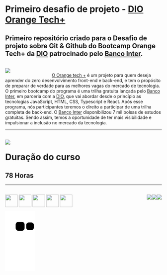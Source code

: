 # Primeiro desafio de projeto - [DIO Orange Tech+](https://www.dio.me/bootcamp/orange-tech?ref=CG)
## Primeiro repositório criado para o Desafio de projeto sobre Git & Github do Bootcamp Orange Tech+ da [DIO](https://www.dio.me/) patrocinado pelo [Banco Inter](https://www.bancointer.com.br/).

</div>

<div style="display: inline_block"><br>
  <a href="https://www.dio.me/bootcamp/orange-tech?ref=CG"><img align="left" height"150" width="150" src="https://hermes.digitalinnovation.one/files/assets/e41313e0-53f7-4306-8791-09ca800fb469.png">
  
</div>
  
  O [Orange tech +](https://www.dio.me/bootcamp/orange-tech?ref=CG) é um projeto para quem deseja aprender do zero desenvolvimento front-end e back-end, e tem o propósito de preparar de verdade para as melhores vagas do mercado de tecnologia. O primeiro bootcamp do programa é uma trilha gratuita lançada pelo [Banco Inter](https://www.bancointer.com.br/), em parceria com a [DIO](https://www.dio.me/), que vai abordar desde o princípio as tecnologias JavaScript, HTML, CSS, Typescript e React. Após esse programa, nós participantes teremos o direito a participar de uma trilha completa de back-end. O [Banco Inter](https://www.bancointer.com.br/) disponibilizou 7 mil bolsas de estudos gratuitas. Sendo assim, temos a oportunidade de ter mais visibilidade e impulsionar a inclusão no mercado da tecnologia.

----
  
</div>

<div style="display: inline_block"><br>
  <img align="left" height"150" width="150" src="https://png.pngtree.com/png-vector/20191126/ourlarge/pngtree-time-management-icon-png-image_2038482.jpg">
  
# Duração do curso
## 78 Horas
  
----

</div>

 <div style="display: inline_block"><br>
  <img align="center" height="40" width="40" src="https://www.svgrepo.com/show/303206/javascript-logo.svg">
  <img align="center" height="40" width="40" src="https://cdn-icons-png.flaticon.com/512/732/732212.png">
  <img align="center" height="40" width="40" src="https://cdn-icons-png.flaticon.com/512/732/732190.png">
  <img align="center" height="40" width="40" src="https://upload.wikimedia.org/wikipedia/commons/thumb/a/a7/React-icon.svg/2300px-React-icon.svg.png">
  <img align="center" height="40" width="40" src="https://cdn.iconscout.com/icon/free/png-128/typescript-3521774-2945272.png">
  <a href="https://www.linkedin.com/in/juarez-wesley-a59607136/" target="_blank"><img align="right" height="40" widht="70" src="https://cdn3.iconfinder.com/data/icons/inficons/512/linkedin.png" target="_blank"></a>
  <a href="https://www.instagram.com/juarezwesleyy/" target="_blank"><img align="right" height="40" widht="70" src="https://cdn.icon-icons.com/icons2/1211/PNG/512/1491580658-yumminkysocialmedia06_83104.png" target="_blank"></a>
   <a href="https://web.facebook.com/juarezweslley" target="_blank"><img align="right" height="40" widht="70" src="https://esquerdaonline.com.br/wp-content/uploads/2016/07/icone-facebook.jpg" target="_blank"></a>
  
</div>
  
![Snake animation](https://github.com/rafaballerini/rafaballerini/blob/output/github-contribution-grid-snake.svg)
